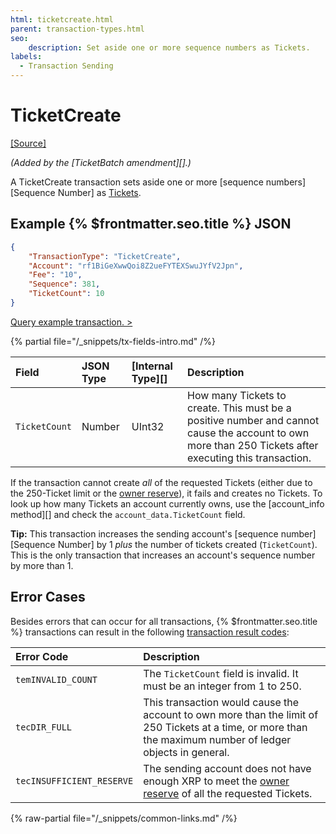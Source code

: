 ```yaml
---
html: ticketcreate.html
parent: transaction-types.html
seo:
    description: Set aside one or more sequence numbers as Tickets.
labels:
  - Transaction Sending
---
```

# TicketCreate

[[Source]](https://github.com/XRPLF/rippled/blob/develop/src/ripple/app/tx/impl/CreateTicket.cpp "Source")

_(Added by the [TicketBatch amendment][].)_

A TicketCreate transaction sets aside one or more [sequence numbers][Sequence Number] as [Tickets](../../../../concepts/accounts/tickets.md).

## Example {% $frontmatter.seo.title %} JSON

```json
{
    "TransactionType": "TicketCreate",
    "Account": "rf1BiGeXwwQoi8Z2ueFYTEXSwuJYfV2Jpn",
    "Fee": "10",
    "Sequence": 381,
    "TicketCount": 10
}
```

[Query example transaction. >](/resources/dev-tools/websocket-api-tool?server=wss%3A%2F%2Fs1.ripple.com%2F&req=%7B%22id%22%3A%22example_TicketCreate%22%2C%22command%22%3A%22tx%22%2C%22transaction%22%3A%22738AEF36B48CA4A2D85C2B74910DC34DDBBCA4C83643F2DB84A58785ED5AD3E3%22%2C%22binary%22%3Afalse%7D)

{% partial file="/_snippets/tx-fields-intro.md" /%}
<!--{# fix md highlighting_ #}-->

| Field            | JSON Type        | [Internal Type][] | Description        |
|:-----------------|:-----------------|:------------------|:-------------------|
| `TicketCount`    | Number           | UInt32            | How many Tickets to create. This must be a positive number and cannot cause the account to own more than 250 Tickets after executing this transaction. |

If the transaction cannot create _all_ of the requested Tickets (either due to the 250-Ticket limit or the [owner reserve](../../../../concepts/accounts/reserves.md)), it fails and creates no Tickets. To look up how many Tickets an account currently owns, use the [account_info method][] and check the `account_data.TicketCount` field.

**Tip:** This transaction increases the sending account's [sequence number][Sequence Number] by 1 _plus_ the number of tickets created (`TicketCount`). This is the only transaction that increases an account's sequence number by more than 1.

## Error Cases

Besides errors that can occur for all transactions, {% $frontmatter.seo.title %} transactions can result in the following [transaction result codes](../transaction-results/transaction-results.md):

| Error Code                | Description                                      |
|:--------------------------|:-------------------------------------------------|
| `temINVALID_COUNT`        | The `TicketCount` field is invalid. It must be an integer from 1 to 250. |
| `tecDIR_FULL`             | This transaction would cause the account to own more than the limit of 250 Tickets at a time, or more than the maximum number of ledger objects in general. |
| `tecINSUFFICIENT_RESERVE` | The sending account does not have enough XRP to meet the [owner reserve](../../../../concepts/accounts/reserves.md) of all the requested Tickets. |

{% raw-partial file="/_snippets/common-links.md" /%}
